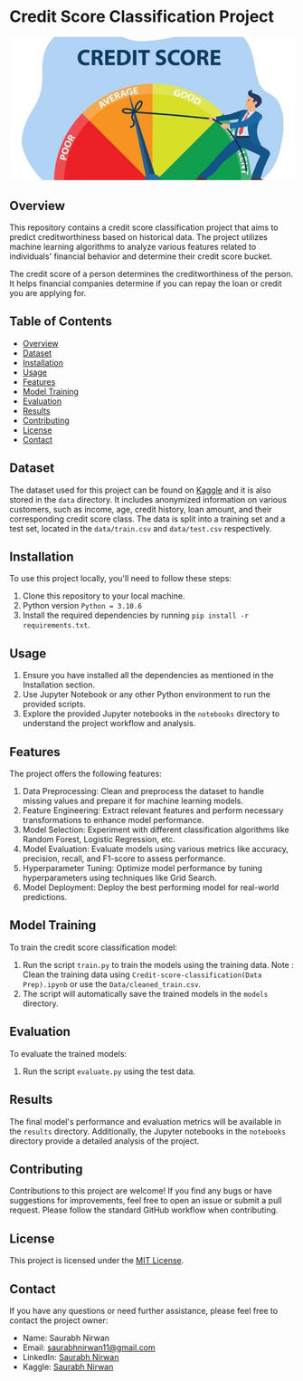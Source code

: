 # Credit Score Classification Project

![Credit Score Classification](dataset-cover.jpg)

## Overview

This repository contains a credit score classification project that aims to predict creditworthiness based on historical data. The project utilizes machine learning algorithms to analyze various features related to individuals' financial behavior and determine their credit score bucket. 

The credit score of a person determines the creditworthiness of the person. It helps financial companies determine if you can repay the loan or credit you are applying for.

## Table of Contents

- [Overview](#overview)
- [Dataset](#dataset)
- [Installation](#installation)
- [Usage](#usage)
- [Features](#features)
- [Model Training](#model-training)
- [Evaluation](#evaluation)
- [Results](#results)
- [Contributing](#contributing)
- [License](#license)
- [Contact](#contact)

## Dataset

The dataset used for this project can be found on [Kaggle](https://statso.io/credit-score-classification-case-study/) and it is also stored in the `data` directory. It includes anonymized information on various customers, such as income, age, credit history, loan amount, and their corresponding credit score class. The data is split into a training set and a test set, located in the `data/train.csv` and `data/test.csv` respectively.

## Installation

To use this project locally, you'll need to follow these steps:

1. Clone this repository to your local machine.
2. Python version `Python = 3.10.6`
3. Install the required dependencies by running `pip install -r requirements.txt`.

## Usage

1. Ensure you have installed all the dependencies as mentioned in the Installation section.
2. Use Jupyter Notebook or any other Python environment to run the provided scripts.
3. Explore the provided Jupyter notebooks in the `notebooks` directory to understand the project workflow and analysis.

## Features

The project offers the following features:

1. Data Preprocessing: Clean and preprocess the dataset to handle missing values and prepare it for machine learning models.
2. Feature Engineering: Extract relevant features and perform necessary transformations to enhance model performance.
3. Model Selection: Experiment with different classification algorithms like Random Forest, Logistic Regression, etc.
4. Model Evaluation: Evaluate models using various metrics like accuracy, precision, recall,  and F1-score to assess performance.
5. Hyperparameter Tuning: Optimize model performance by tuning hyperparameters using techniques like Grid Search.
6. Model Deployment: Deploy the best performing model for real-world predictions.

## Model Training

To train the credit score classification model:

1. Run the script `train.py` to train the models using the training data. Note : Clean the training data using `Credit-score-classification(Data Prep).ipynb` or use the `Data/cleaned_train.csv`.
2. The script will automatically save the trained models in the `models` directory.

## Evaluation

To evaluate the trained models:

1. Run the script `evaluate.py` using the test data.


## Results

The final model's performance and evaluation metrics will be available in the `results` directory. Additionally, the Jupyter notebooks in the `notebooks` directory provide a detailed analysis of the project.

## Contributing

Contributions to this project are welcome! If you find any bugs or have suggestions for improvements, feel free to open an issue or submit a pull request. Please follow the standard GitHub workflow when contributing.

## License

This project is licensed under the [MIT License](LICENSE).

## Contact

If you have any questions or need further assistance, please feel free to contact the project owner:

- Name: Saurabh Nirwan
- Email: saurabhnirwan11@gmail.com
- LinkedIn: [Saurabh Nirwan](https://www.linkedin.com/in/saurabh-nirwan-468a9683)
- Kaggle:  [Saurabh Nirwan](https://www.kaggle.com/saurabhnirwan)